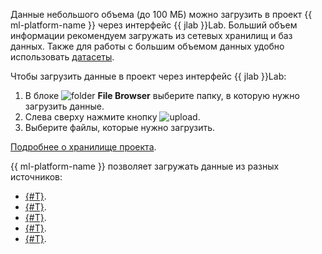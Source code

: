 Данные небольшого объема (до 100 МБ) можно загрузить в проект {{ ml-platform-name }} через интерфейс {{ jlab }}Lab. Больший объем информации рекомендуем загружать из сетевых хранилищ и баз данных. Также для работы с большим объемом данных удобно использовать [датасеты](../../datasphere/concepts/dataset.md).

Чтобы загрузить данные в проект через интерфейс {{ jlab }}Lab:

1. В блоке ![folder](../../_assets/datasphere/jupyterlab/folder.svg) **File Browser** выберите папку, в которую нужно загрузить данные.
1. Слева сверху нажмите кнопку ![upload](../../_assets/datasphere/jupyterlab/upload.svg).
1. Выберите файлы, которые нужно загрузить.

[Подробнее о хранилище проекта](../../datasphere/concepts/project.md#storage).

{{ ml-platform-name }} позволяет загружать данные из разных источников:

* [{#T}](../../datasphere/operations/data/connect-to-s3.md).
* [{#T}](../../datasphere/operations/data/connect-to-google-drive.md).
* [{#T}](../../datasphere/operations/data/connect-to-clickhouse.md).
* [{#T}](../../datasphere/operations/data/connect-to-postgresql.md).
* [{#T}](../../datasphere/operations/data/connect-to-ya-disk.md).
